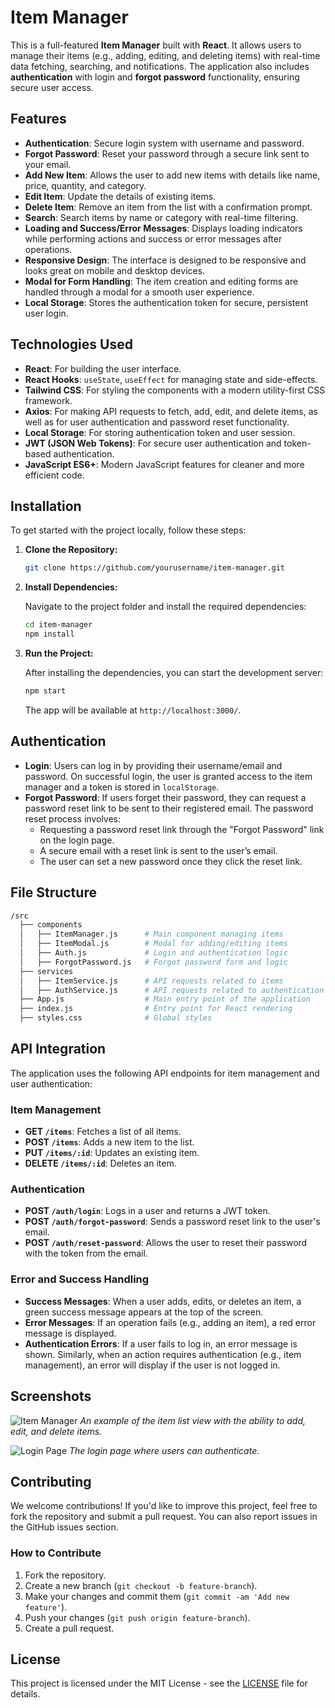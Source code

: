 # Item Manager

This is a full-featured **Item Manager** built with **React**. It allows users to manage their items (e.g., adding, editing, and deleting items) with real-time data fetching, searching, and notifications. The application also includes **authentication** with login and **forgot password** functionality, ensuring secure user access.

## Features

- **Authentication**: Secure login system with username and password.
- **Forgot Password**: Reset your password through a secure link sent to your email.
- **Add New Item**: Allows the user to add new items with details like name, price, quantity, and category.
- **Edit Item**: Update the details of existing items.
- **Delete Item**: Remove an item from the list with a confirmation prompt.
- **Search**: Search items by name or category with real-time filtering.
- **Loading and Success/Error Messages**: Displays loading indicators while performing actions and success or error messages after operations.
- **Responsive Design**: The interface is designed to be responsive and looks great on mobile and desktop devices.
- **Modal for Form Handling**: The item creation and editing forms are handled through a modal for a smooth user experience.
- **Local Storage**: Stores the authentication token for secure, persistent user login.

## Technologies Used

- **React**: For building the user interface.
- **React Hooks**: `useState`, `useEffect` for managing state and side-effects.
- **Tailwind CSS**: For styling the components with a modern utility-first CSS framework.
- **Axios**: For making API requests to fetch, add, edit, and delete items, as well as for user authentication and password reset functionality.
- **Local Storage**: For storing authentication token and user session.
- **JWT (JSON Web Tokens)**: For secure user authentication and token-based authentication.
- **JavaScript ES6+**: Modern JavaScript features for cleaner and more efficient code.

## Installation

To get started with the project locally, follow these steps:

1. **Clone the Repository:**

   ```bash
   git clone https://github.com/yourusername/item-manager.git
   ```

2. **Install Dependencies:**

   Navigate to the project folder and install the required dependencies:

   ```bash
   cd item-manager
   npm install
   ```

3. **Run the Project:**

   After installing the dependencies, you can start the development server:

   ```bash
   npm start
   ```

   The app will be available at `http://localhost:3000/`.

## Authentication

- **Login**: Users can log in by providing their username/email and password. On successful login, the user is granted access to the item manager and a token is stored in `localStorage`.
- **Forgot Password**: If users forget their password, they can request a password reset link to be sent to their registered email. The password reset process involves:
  - Requesting a password reset link through the "Forgot Password" link on the login page.
  - A secure email with a reset link is sent to the user’s email.
  - The user can set a new password once they click the reset link.

## File Structure

```bash
/src
  ├── components
  │   ├── ItemManager.js      # Main component managing items
  │   ├── ItemModal.js        # Modal for adding/editing items
  │   ├── Auth.js             # Login and authentication logic
  │   ├── ForgotPassword.js   # Forgot password form and logic
  ├── services
  │   ├── ItemService.js      # API requests related to items
  │   ├── AuthService.js      # API requests related to authentication and password reset
  ├── App.js                  # Main entry point of the application
  ├── index.js                # Entry point for React rendering
  ├── styles.css              # Global styles
```

## API Integration

The application uses the following API endpoints for item management and user authentication:

### Item Management
- **GET `/items`**: Fetches a list of all items.
- **POST `/items`**: Adds a new item to the list.
- **PUT `/items/:id`**: Updates an existing item.
- **DELETE `/items/:id`**: Deletes an item.

### Authentication
- **POST `/auth/login`**: Logs in a user and returns a JWT token.
- **POST `/auth/forgot-password`**: Sends a password reset link to the user's email.
- **POST `/auth/reset-password`**: Allows the user to reset their password with the token from the email.

### Error and Success Handling

- **Success Messages**: When a user adds, edits, or deletes an item, a green success message appears at the top of the screen.
- **Error Messages**: If an operation fails (e.g., adding an item), a red error message is displayed.
- **Authentication Errors**: If a user fails to log in, an error message is shown. Similarly, when an action requires authentication (e.g., item management), an error will display if the user is not logged in.

## Screenshots

![Item Manager](path_to_screenshot_1.png)
_An example of the item list view with the ability to add, edit, and delete items._

![Login Page](path_to_login_screenshot.png)
_The login page where users can authenticate._

## Contributing

We welcome contributions! If you'd like to improve this project, feel free to fork the repository and submit a pull request. You can also report issues in the GitHub issues section.

### How to Contribute

1. Fork the repository.
2. Create a new branch (`git checkout -b feature-branch`).
3. Make your changes and commit them (`git commit -am 'Add new feature'`).
4. Push your changes (`git push origin feature-branch`).
5. Create a pull request.

## License

This project is licensed under the MIT License - see the [LICENSE](LICENSE) file for details.

